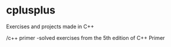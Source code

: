 # cplusplus

Exercises and projects made in C++

/c++ primer
-solved exercises from the 5th edition of C++ Primer
